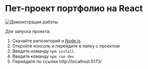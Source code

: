# Пет-проект портфолио на React

![Демонстрация работы](https://github.com/avaz-ohunov/react-portfolio/blob/main/src/img/teaser.gif)

Для запуска проекта:
1. Скачайте репозиторий и [Node.js](https://nodejs.org/en)
2. Откройте консоль и перейдите в папку с проектом
3. Введите команду ```npm install```
4. Введите команду ```npm run dev```
5. Перейдите по ссылке http://localhost:5173/